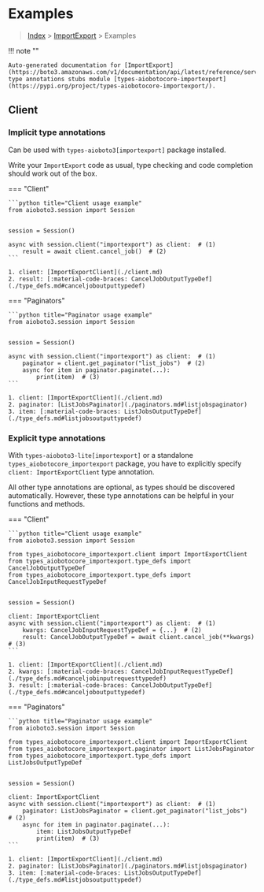 # Examples

> [Index](../README.md) > [ImportExport](./README.md) > Examples

!!! note ""

    Auto-generated documentation for [ImportExport](https://boto3.amazonaws.com/v1/documentation/api/latest/reference/services/importexport.html#ImportExport)
    type annotations stubs module [types-aiobotocore-importexport](https://pypi.org/project/types-aiobotocore-importexport/).

## Client

### Implicit type annotations

Can be used with `types-aioboto3[importexport]` package installed.

Write your `ImportExport` code as usual,
type checking and code completion should work out of the box.



=== "Client"

    ```python title="Client usage example"
    from aioboto3.session import Session


    session = Session()

    async with session.client("importexport") as client:  # (1)
        result = await client.cancel_job()  # (2)
    ```

    1. client: [ImportExportClient](./client.md)
    2. result: [:material-code-braces: CancelJobOutputTypeDef](./type_defs.md#canceljoboutputtypedef) 



=== "Paginators"

    ```python title="Paginator usage example"
    from aioboto3.session import Session


    session = Session()

    async with session.client("importexport") as client:  # (1)
        paginator = client.get_paginator("list_jobs")  # (2)
        async for item in paginator.paginate(...):
            print(item)  # (3)
    ```

    1. client: [ImportExportClient](./client.md)
    2. paginator: [ListJobsPaginator](./paginators.md#listjobspaginator)
    3. item: [:material-code-braces: ListJobsOutputTypeDef](./type_defs.md#listjobsoutputtypedef) 




### Explicit type annotations

With `types-aioboto3-lite[importexport]`
or a standalone `types_aiobotocore_importexport` package, you have to explicitly specify
`client: ImportExportClient` type annotation.

All other type annotations are optional, as types should be discovered automatically.
However, these type annotations can be helpful in your functions and methods.


=== "Client"

    ```python title="Client usage example"
    from aioboto3.session import Session

    from types_aiobotocore_importexport.client import ImportExportClient
    from types_aiobotocore_importexport.type_defs import CancelJobOutputTypeDef
    from types_aiobotocore_importexport.type_defs import CancelJobInputRequestTypeDef


    session = Session()

    client: ImportExportClient
    async with session.client("importexport") as client:  # (1)
        kwargs: CancelJobInputRequestTypeDef = {...}  # (2)
        result: CancelJobOutputTypeDef = await client.cancel_job(**kwargs)  # (3)
    ```

    1. client: [ImportExportClient](./client.md)
    2. kwargs: [:material-code-braces: CancelJobInputRequestTypeDef](./type_defs.md#canceljobinputrequesttypedef) 
    3. result: [:material-code-braces: CancelJobOutputTypeDef](./type_defs.md#canceljoboutputtypedef) 



=== "Paginators"

    ```python title="Paginator usage example"
    from aioboto3.session import Session

    from types_aiobotocore_importexport.client import ImportExportClient
    from types_aiobotocore_importexport.paginator import ListJobsPaginator
    from types_aiobotocore_importexport.type_defs import ListJobsOutputTypeDef


    session = Session()

    client: ImportExportClient
    async with session.client("importexport") as client:  # (1)
        paginator: ListJobsPaginator = client.get_paginator("list_jobs")  # (2)
        async for item in paginator.paginate(...):
            item: ListJobsOutputTypeDef
            print(item)  # (3)
    ```

    1. client: [ImportExportClient](./client.md)
    2. paginator: [ListJobsPaginator](./paginators.md#listjobspaginator)
    3. item: [:material-code-braces: ListJobsOutputTypeDef](./type_defs.md#listjobsoutputtypedef) 




